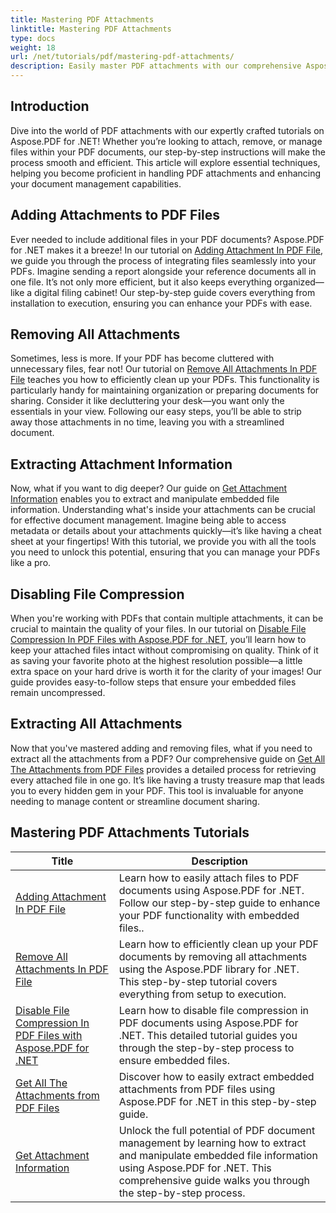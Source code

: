 ```yaml
---
title: Mastering PDF Attachments
linktitle: Mastering PDF Attachments
type: docs
weight: 18
url: /net/tutorials/pdf/mastering-pdf-attachments/
description: Easily master PDF attachments with our comprehensive Aspose.PDF for .NET tutorials. Step-by-step guidance for effective PDF document management.
---
```

## Introduction

Dive into the world of PDF attachments with our expertly crafted tutorials on Aspose.PDF for .NET! Whether you’re looking to attach, remove, or manage files within your PDF documents, our step-by-step instructions will make the process smooth and efficient. This article will explore essential techniques, helping you become proficient in handling PDF attachments and enhancing your document management capabilities.

## Adding Attachments to PDF Files
Ever needed to include additional files in your PDF documents? Aspose.PDF for .NET makes it a breeze! In our tutorial on [Adding Attachment In PDF File](./adding-attachment/), we guide you through the process of integrating files seamlessly into your PDFs. Imagine sending a report alongside your reference documents all in one file. It’s not only more efficient, but it also keeps everything organized—like a digital filing cabinet! Our step-by-step guide covers everything from installation to execution, ensuring you can enhance your PDFs with ease.

## Removing All Attachments
Sometimes, less is more. If your PDF has become cluttered with unnecessary files, fear not! Our tutorial on [Remove All Attachments In PDF File](./remove-all-attachments/) teaches you how to efficiently clean up your PDFs. This functionality is particularly handy for maintaining organization or preparing documents for sharing. Consider it like decluttering your desk—you want only the essentials in your view. Following our easy steps, you’ll be able to strip away those attachments in no time, leaving you with a streamlined document.

## Extracting Attachment Information
Now, what if you want to dig deeper? Our guide on [Get Attachment Information](./get-attachment-information/) enables you to extract and manipulate embedded file information. Understanding what's inside your attachments can be crucial for effective document management. Imagine being able to access metadata or details about your attachments quickly—it’s like having a cheat sheet at your fingertips! With this tutorial, we provide you with all the tools you need to unlock this potential, ensuring that you can manage your PDFs like a pro.

## Disabling File Compression
When you're working with PDFs that contain multiple attachments, it can be crucial to maintain the quality of your files. In our tutorial on [Disable File Compression In PDF Files with Aspose.PDF for .NET](./disable-file-compression-in-pdf-files/), you’ll learn how to keep your attached files intact without compromising on quality. Think of it as saving your favorite photo at the highest resolution possible—a little extra space on your hard drive is worth it for the clarity of your images! Our guide provides easy-to-follow steps that ensure your embedded files remain uncompressed.

## Extracting All Attachments
Now that you've mastered adding and removing files, what if you need to extract all the attachments from a PDF? Our comprehensive guide on [Get All The Attachments from PDF Files](./get-all-the-attachments-from-pdf-files/) provides a detailed process for retrieving every attached file in one go. It’s like having a trusty treasure map that leads you to every hidden gem in your PDF. This tool is invaluable for anyone needing to manage content or streamline document sharing.


## Mastering PDF Attachments Tutorials
| Title | Description |
| --- | --- | 
| [Adding Attachment In PDF File](./adding-attachment/) | Learn how to easily attach files to PDF documents using Aspose.PDF for .NET. Follow our step-by-step guide to enhance your PDF functionality with embedded files.. |  
| [Remove All Attachments In PDF File](./remove-all-attachments/) | Learn how to efficiently clean up your PDF documents by removing all attachments using the Aspose.PDF library for .NET. This step-by-step tutorial covers everything from setup to execution. |  
| [Disable File Compression In PDF Files with Aspose.PDF for .NET](./disable-file-compression-in-pdf-files/) | Learn how to disable file compression in PDF documents using Aspose.PDF for .NET. This detailed tutorial guides you through the step-by-step process to ensure embedded files. |  
| [Get All The Attachments from PDF Files](./get-all-the-attachments-from-pdf-files/) | Discover how to easily extract embedded attachments from PDF files using Aspose.PDF for .NET in this step-by-step guide. |  
| [Get Attachment Information](./get-attachment-information/) | Unlock the full potential of PDF document management by learning how to extract and manipulate embedded file information using Aspose.PDF for .NET. This comprehensive guide walks you through the step-by-step process. |  

